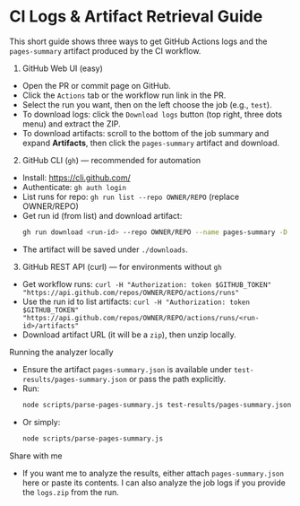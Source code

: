 # CI Logs & Artifact Retrieval Guide

This short guide shows three ways to get GitHub Actions logs and the `pages-summary` artifact produced by the CI workflow.

1) GitHub Web UI (easy)
  - Open the PR or commit page on GitHub.
  - Click the `Actions` tab or the workflow run link in the PR.
  - Select the run you want, then on the left choose the job (e.g., `test`).
  - To download logs: click the `Download logs` button (top right, three dots menu) and extract the ZIP.
  - To download artifacts: scroll to the bottom of the job summary and expand **Artifacts**, then click the `pages-summary` artifact and download.

2) GitHub CLI (`gh`) — recommended for automation
  - Install: https://cli.github.com/
  - Authenticate: `gh auth login`
  - List runs for repo: `gh run list --repo OWNER/REPO` (replace OWNER/REPO)
  - Get run id (from list) and download artifact:
    ```bash
    gh run download <run-id> --repo OWNER/REPO --name pages-summary -D ./downloads
    ```
  - The artifact will be saved under `./downloads`.

3) GitHub REST API (curl) — for environments without `gh`
  - Get workflow runs: `curl -H "Authorization: token $GITHUB_TOKEN" "https://api.github.com/repos/OWNER/REPO/actions/runs"`
  - Use the run id to list artifacts: `curl -H "Authorization: token $GITHUB_TOKEN" "https://api.github.com/repos/OWNER/REPO/actions/runs/<run-id>/artifacts"`
  - Download artifact URL (it will be a `zip`), then unzip locally.

Running the analyzer locally
  - Ensure the artifact `pages-summary.json` is available under `test-results/pages-summary.json` or pass the path explicitly.
  - Run:
    ```bash
    node scripts/parse-pages-summary.js test-results/pages-summary.json
    ```
  - Or simply:
    ```bash
    node scripts/parse-pages-summary.js
    ```

Share with me
  - If you want me to analyze the results, either attach `pages-summary.json` here or paste its contents. I can also analyze the job logs if you provide the `logs.zip` from the run.
